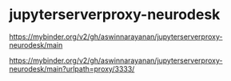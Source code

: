 # jupyterserverproxy-neurodesk

https://mybinder.org/v2/gh/aswinnarayanan/jupyterserverproxy-neurodesk/main

https://mybinder.org/v2/gh/aswinnarayanan/jupyterserverproxy-neurodesk/main?urlpath=proxy/3333/